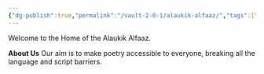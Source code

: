 ```yaml
---
{"dg-publish":true,"permalink":"/vault-2-0-1/alaukik-alfaaz/","tags":["gardenEntry"]}
---
```


Welcome to the Home of the Alaukik Alfaaz.

**About Us**
Our aim is to make poetry accessible to everyone, breaking all the language and script barriers. 

